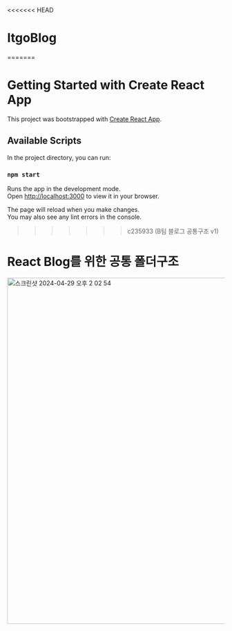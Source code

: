 <<<<<<< HEAD
# ItgoBlog
=======
# Getting Started with Create React App

This project was bootstrapped with [Create React App](https://github.com/facebook/create-react-app).

## Available Scripts

In the project directory, you can run:

### `npm start`

Runs the app in the development mode.\
Open [http://localhost:3000](http://localhost:3000) to view it in your browser.

The page will reload when you make changes.\
You may also see any lint errors in the console.

>>>>>>> c235933 (B팀 블로그 공통구조 v1)


# React Blog를 위한 공통 폴더구조

<img width="800" alt="스크린샷 2024-04-29 오후 2 02 54" src="https://github.com/kjh5555/ItgoBlog/assets/69375870/d112d62f-6b05-4e5d-bd88-73d088746c66">
